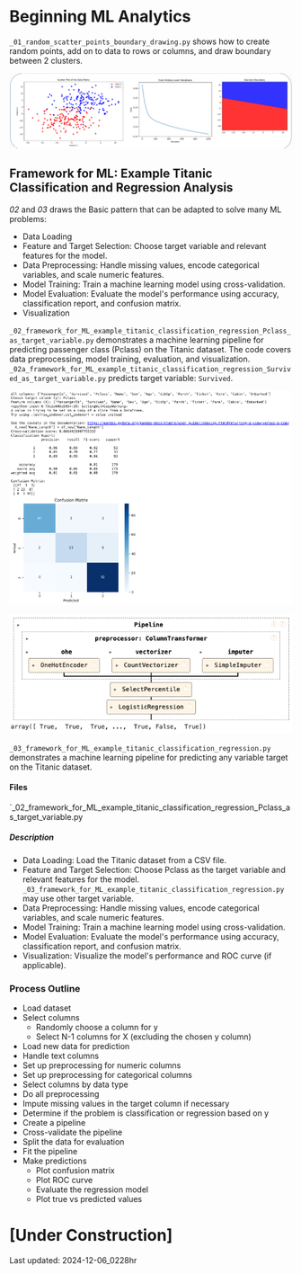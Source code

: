 # Beginning ML Analytics

`_01_random_scatter_points_boundary_drawing.py` shows how to create random points, add on to data to rows or columns, and draw boundary between 2 clusters. 

![01_random_scatter_points_boundary_drawing](_01_random_scatter_points_boundary_drawing.png)

## Framework for ML: Example Titanic Classification and Regression Analysis
_02_ and _03_ draws the Basic pattern that can be adapted to solve many ML problems:
- Data Loading
- Feature and Target Selection: Choose target variable and relevant features for the model.
- Data Preprocessing: Handle missing values, encode categorical variables, and scale numeric features.
- Model Training: Train a machine learning model using cross-validation.
- Model Evaluation: Evaluate the model's performance using accuracy, classification report, and confusion matrix.
- Visualization

`_02_framework_for_ML_example_titanic_classification_regression_Pclass_as_target_variable.py` demonstrates a machine learning pipeline for predicting passenger class (Pclass) on the Titanic dataset. The code covers data preprocessing, model training, evaluation, and visualization.
`_02a_framework_for_ML_example_titanic_classification_regression_Survived_as_target_variable.py` predicts target variable: `Survived`.

![_02_framework_for_ML_example_titanic_classification_regression_Pclass_as_target_variable](_02_framework_for_ML_example_titanic_classification_regression_Pclass_as_target_variable.png)

![_02a_framework_for_ML_example_titanic_classification_regression_Survived_as_target_variable](_02a_framework_for_ML_example_titanic_classification_regression_Survived_as_target_variable.png)


`_03_framework_for_ML_example_titanic_classification_regression.py` demonstrates a machine learning pipeline for predicting any variable target on the Titanic dataset. 

#### Files
`_02_framework_for_ML_example_titanic_classification_regression_Pclass_as_target_variable.py

##### Description
- Data Loading: Load the Titanic dataset from a CSV file.
- Feature and Target Selection: Choose Pclass as the target variable and relevant features for the model. `_03_framework_for_ML_example_titanic_classification_regression.py` may use other target variable.
- Data Preprocessing: Handle missing values, encode categorical variables, and scale numeric features.
- Model Training: Train a machine learning model using cross-validation.
- Model Evaluation: Evaluate the model's performance using accuracy, classification report, and confusion matrix.
- Visualization: Visualize the model's performance and ROC curve (if applicable).

### Process Outline
- Load dataset
- Select columns
    - Randomly choose a column for y
    - Select N-1 columns for X (excluding the chosen y column)
- Load new data for prediction
- Handle text columns
- Set up preprocessing for numeric columns
- Set up preprocessing for categorical columns
- Select columns by data type
- Do all preprocessing
- Impute missing values in the target column if necessary
- Determine if the problem is classification or regression based on y
- Create a pipeline
- Cross-validate the pipeline
- Split the data for evaluation
- Fit the pipeline
- Make predictions
    - Plot confusion matrix
    - Plot ROC curve
    - Evaluate the regression model
    - Plot true vs predicted values

# [Under Construction]
Last updated: 2024-12-06_0228hr

